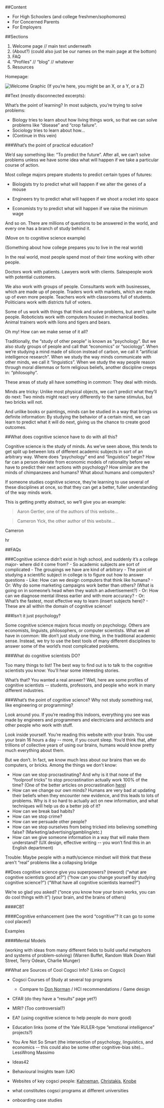 
##Content

- For High Schoolers (and college freshmen/sophomores) 
- For Concerned Parents 
- For Employers 
  

##Sections

1. Welcome page // main text underneath 
2. (About?) (could also just be our names on the main page at the bottom) 
3. FAQ 
4. “Profiles” // “blog” // whatever  
5. Resources 
  
Homepage:

![Welcome Graphic](assets/cogsci.png)
(If you’re here, you might be an X, or a Y, or a Z) 

##Text (mostly disconnected excerpts):

What’s the point of learning? In most subjects, you’re trying to solve problems: 
  
- Biology tries to learn about how living things work, so that we can solve problems like “disease” and “crop failure”. 
- Sociology tries to learn about how... 
- (Continue in this vein) 
  

###What’s the point of practical education?

We’d say something like: “To predict the future”. After all, we can’t solve problems unless we have some idea what will happen if we take a particular course of action.

Most college majors prepare students to predict certain types of futures:

- Biologists try to predict what will happen if we alter the genes of a mouse 

- Engineers try to predict what will happen if we shoot a rocket into space 
- Economists try to predict what will happen if we raise the minimum wage  
  

And so on. There are millions of questions to be answered in the world, and every one has a branch of study behind it.

(Move on to cognitive science example)

(Something about how college prepares you to live in the real world)

In the real world, most people spend most of their time working with other people.

Doctors work with patients. Lawyers work with clients. Salespeople work with potential customers.

We also work with groups of people. Consultants work with businesses, which are made up of people. Traders work with markets, which are made up of even more people. Teachers work with classrooms full of students. Politicians work with districts full of voters.

Some of us work with things that think and solve problems, but aren’t quite people. Roboticists work with computers housed in mechanical bodies. Animal trainers work with lions and tigers and bears.

Oh my! How can we make sense of it all?

Traditionally, the “study of other people” is known as “psychology”. But we also study groups of people and call that “economics” or “sociology”. When we’re studying a mind made of silicon instead of carbon, we call it “artificial intelligence research”. When we study the way minds communicate with other minds, we call it “linguistics”. When we study the way people reason through moral dilemmas or form religious beliefs, another discipline creeps in: “philosophy”.

These areas of study all have something in common: They deal with minds. 

Minds are tricky: Unlike most physical objects, we can’t predict what they’ll do next: Two minds might react very differently to the same stimulus, but two bricks will not.

And unlike books or paintings, minds can be studied in a way that brings us definite information: By studying the behavior of a certain mind, we can learn to predict what it will do next, giving us the chance to create good outcomes.

##What does cognitive science have to do with all this?

Cognitive science is the study of minds. As we’ve seen above, this tends to get split up between lots of different academic subjects in sort of an arbitrary way. Where does “psychology” end and “linguistics” begin? How far can a person deviate from economic models of rationality before we have to predict their next actions with psychology? How similar are the minds of chimpanzees and humans? What about humans and computers?

If someone studies cognitive science, they’re learning to use several of these disciplines at once, so that they can get a better, fuller understanding of the way minds work.

This is getting pretty abstract, so we’ll give you an example:

> Aaron Gertler, one of the authors of this website...

> Cameron Yick, the other author of this website...

Cameron 

hr

##FAQs

###Cognitive science didn’t exist in high school, and suddenly it’s a college major- where did it come from? 
    - So academic subjects are sort of complicated 
    - The groupings we have are kind of arbitrary 
    - The point of studying a scientific subject in college is to figure out how to answer questions 
    - Like: How can we design computers that think like humans? 
    - Or: Why do some marketing campaigns work better than others? (What is going on in someone’s head when they watch an advertisement?) 
    - Or: How can we diagnose mental illness earlier and with more accuracy? 
    - Or: What’s the fastest, most effective way to learn (insert subjects here)? 
    - These are all within the domain of cognitive science! 

###Isn’t it just psychology?  
  
Some cognitive science majors focus mostly on psychology. Others are economists, linguists, philosophers, or computer scientists. What we all have in common: We don’t just study one thing, in the traditional academic sense. Instead, we try to use the best tools of many different disciplines to answer some of the world’s most complicated problems.

###What do cognitive scientists DO? 
  
Too many things to list! The best way to find out is to talk to the cognitive scientists you know: You’ll hear some interesting stories.

What’s that? You wanted a real answer? Well, here are some profiles of cognitive scientists -- students, professors, and people who work in many different industries.

###What’s the point of cognitive science? Why not study something real, like engineering or programming?

Look around you. If you’re reading this indoors, everything you see was made by engineers and programmers and electricians and architects and other people who work with stuff.

Look inside yourself. You’re reading this website with your brain. You use your brain 16 hours a day -- more, if you count sleep. You’d think that, after trillions of collective years of using our brains, humans would know pretty much everything about them. 

But we don’t. In fact, we know much less about our brains than we do computers, or bricks. Among the things we don’t know:

- How can we stop procrastinating? And why is it that none of the “foolproof tricks” to stop procrastination actually work 100% of the time? (One of the better articles on procrastination [here](http://waitbutwhy.com/2015/03/procrastination-matrix.html))
- How can we change our own minds? Humans are very bad at updating their beliefs when they encounter new evidence, and this leads to lots of problems. Why is it so hard to actually act on new information, and what techniques will help us do a better job of it? 
- How can we break bad habits? 
- How can we stop crime? 
- How can we persuade other people? 
- How can we stop ourselves from being tricked into believing something false? (Marketing/advertising/gambling/etc.) 
- How can we give someone information in a way that will make them understand? (UX design, effective writing -- you won’t find this in an English department) 

Trouble: Maybe people with a math/science mindset will think that these aren’t “real” problems like a collapsing bridge

##Does cognitive science give you superpowers? (reword) (“what are cognitive scientists good at?”) (“how can you change yourself by studying cognitive science?”) (“What have all cognitive scientists learned?”)

We’re so glad you asked? (“once you know how your brain works, you can do cool things with it”) (your brain, and the brains of others)


####CBT

####Cognitive enhancement (see the word “cognitive”? It can go to some cool places!)

Examples

####Mental Models

(working with ideas from many different fields to build useful metaphors and systems of problem-solving) (Warren Buffet, Random Walk Down Wall Street, Terry Odean, Charlie Munger)

##What are Sources of Cool Cogsci Info? (Links on Cogsci) 
- Cogsci Courses of Study at several top programs 
    - Compare to [Don Norman](http://www.jnd.org/) / HCI recommendations / Game design 
- CFAR (do they have a “results” page yet?) 
- MIRI? (Too controversial?) 
- EA? (using cognitive science to help people do more good) 
- Education links (some of the Yale RULER-type “emotional intelligence” projects?) 
- You Are Not So Smart (the intersection of psychology, linguistics, and economics -- this could also be some other cognitive-bias site)... LessWrong Massimo 
- Ideas42 
- Behavioural Insights team (UK) 
- Websites of key cogsci people: [Kahneman](https://www.princeton.edu/~kahneman/), [Christakis](http://nicholaschristakis.net/), [Knobe](http://pantheon.yale.edu/~jk762/)

- what constitutes cogsci programs at different universities 
- onboarding case studies 
  

  

